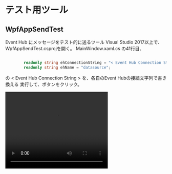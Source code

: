 # テスト用ツール 
## WpfAppSendTest 
Event Hub にメッセージをテスト的に送るツール 
Visual Studio 2017以上で、WpfAppSendTest.csprojを開く。 
MainWindow.xaml.cs の41行目、
```c# 

        readonly string ehConnectionString = "< Event Hub Connection String >";
        readonly string ehName = "datasource";
```
の \< Event Hub Connection String \> を、各自のEvent Hubの接続文字列で書き換える 
実行して、ボタンをクリック。 

<video width="320" height="240" controls>
  <source src="media/SampleViewer.mp4" type="video/mp4">
</video>
